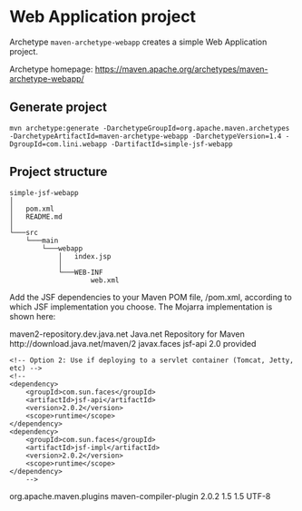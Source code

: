 # Web Application project

Archetype `maven-archetype-webapp` creates a simple Web Application project.

Archetype homepage: https://maven.apache.org/archetypes/maven-archetype-webapp/

## Generate project

```
mvn archetype:generate -DarchetypeGroupId=org.apache.maven.archetypes -DarchetypeArtifactId=maven-archetype-webapp -DarchetypeVersion=1.4 -DgroupId=com.lini.webapp -DartifactId=simple-jsf-webapp 
```

## Project structure

```
simple-jsf-webapp
│
│   pom.xml
│   README.md
│
└───src
    └───main
        └───webapp
            │   index.jsp
            │
            └───WEB-INF
                    web.xml
```

Add the JSF dependencies to your Maven POM file, /pom.xml, according to which JSF implementation you choose. The Mojarra implementation is shown here:

<repositories>
    <repository>
        <id>maven2-repository.dev.java.net</id>
        <name>Java.net Repository for Maven</name>
        <url>http://download.java.net/maven/2</url>
    </repository>
</repositories>

<dependencies>
    <!-- Option 1: Use if deploying to a Java EE application server (GlassFish, JBoss AS, etc) -->
    <dependency>
        <groupId>javax.faces</groupId>
        <artifactId>jsf-api</artifactId>
        <version>2.0</version>
        <scope>provided</scope>
    </dependency>

    <!-- Option 2: Use if deploying to a servlet container (Tomcat, Jetty, etc) -->
    <!--
    <dependency>
        <groupId>com.sun.faces</groupId>
        <artifactId>jsf-api</artifactId>
        <version>2.0.2</version>
        <scope>runtime</scope>
    </dependency>
    <dependency>
        <groupId>com.sun.faces</groupId>
        <artifactId>jsf-impl</artifactId>
        <version>2.0.2</version>
        <scope>runtime</scope>
    </dependency>
        -->
</dependencies>

<build>
    <plugins>
        <plugin>
            <groupId>org.apache.maven.plugins</groupId>
            <artifactId>maven-compiler-plugin</artifactId>
            <version>2.0.2</version>
            <configuration>
                 <source>1.5</source>
                 <target>1.5</target>
                 <encoding>UTF-8</encoding>
            </configuration>
        </plugin>
    </plugins>
</build>

